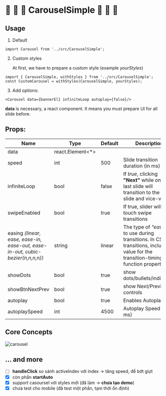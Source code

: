 # 🐾 🐾 🐾    CarouselSimple    🐾 🐾 🐾

## Usage

1. Default

  ```import Carousel from '../src/CarouselSimple';```

2. Custom styles

   At first, we have to prepare a custom style (example _yourStyles_)

  ```
  import { CarouselSimple, withStyles } from '../src/CarouselSimple';
  const CustomCarousel = withStyles(CarouselSimple, yourStyles);
  ```
3. Add options:

  ```
  <Carousel data={bannerEl} infiniteLoop autoplay={false}/>
  ```

  **data** is necessary, a react component. It means you must prepare UI for all slide before.

## Props:

| Name | Type | Default | Description |
| ------ | ------ | ------ | ------ |
| data | react.Element<*> |
| speed | int | 500 | Slide transition duration (in ms) |
| infiniteLoop | bool | false | If _true_, clicking **"Next"** while on the last slide will transition to the first slide and vice-versa |
| swipeEnabled | bool | true | If true, slider will allow touch swipe transitions |
| easing _(linear, ease, ease-in, ease-out, ease-in-out, cubic-bezier(n,n,n,n))_| string | linear | 	The type of _"easing"_ to use during transitions. In CSS transitions, include a value for the transition-timing-function property |
| showDots| bool | true | show dots/bullets/indicators |
| showBtnNextPrev | bool | true | show Next/Previous controls |
| autoplay | bool | true | Enables Autoplay |
| autoplaySpeed | int | 4500 | Autoplay Speed (in ms) |

## Core Concepts

![carousel](https://raw.githubusercontent.com/uixcrazy/storybook/master/packages/slider/readme/images/carousel.png)

## ... and more

  - [ ] **handleClick** so sánh activeIndev với index → tăng speed, để bớt giựt
  - [x] còn phần **startAuto**
  - [x] support casoursel với styles mới (đã làm → **chưa tạo demo**)
  - [x] chưa test cho mobile (đã test một phần, tạm thời ổn định)
